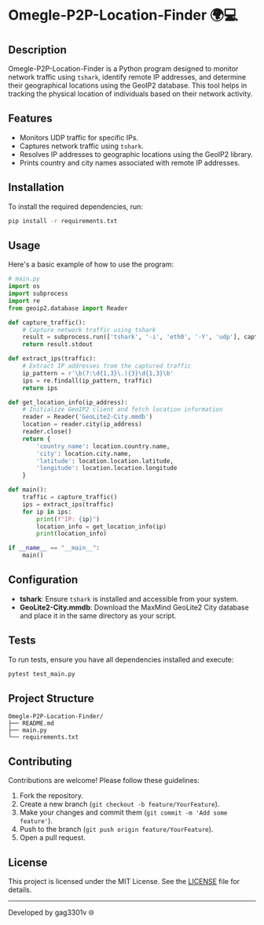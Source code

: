 # Omegle-P2P-Location-Finder 🌍💻

## Description

Omegle-P2P-Location-Finder is a Python program designed to monitor network traffic using `tshark`, identify remote IP addresses, and determine their geographical locations using the GeoIP2 database. This tool helps in tracking the physical location of individuals based on their network activity.

## Features
- Monitors UDP traffic for specific IPs.
- Captures network traffic using `tshark`.
- Resolves IP addresses to geographic locations using the GeoIP2 library.
- Prints country and city names associated with remote IP addresses.

## Installation

To install the required dependencies, run:
```bash
pip install -r requirements.txt
```

## Usage

Here's a basic example of how to use the program:

```python
# main.py
import os
import subprocess
import re
from geoip2.database import Reader

def capture_traffic():
    # Capture network traffic using tshark
    result = subprocess.run(['tshark', '-i', 'eth0', '-Y', 'udp'], capture_output=True, text=True)
    return result.stdout

def extract_ips(traffic):
    # Extract IP addresses from the captured traffic
    ip_pattern = r'\b(?:\d{1,3}\.){3}\d{1,3}\b'
    ips = re.findall(ip_pattern, traffic)
    return ips

def get_location_info(ip_address):
    # Initialize GeoIP2 client and fetch location information
    reader = Reader('GeoLite2-City.mmdb')
    location = reader.city(ip_address)
    reader.close()
    return {
        'country_name': location.country.name,
        'city': location.city.name,
        'latitude': location.location.latitude,
        'longitude': location.location.longitude
    }

def main():
    traffic = capture_traffic()
    ips = extract_ips(traffic)
    for ip in ips:
        print(f"IP: {ip}")
        location_info = get_location_info(ip)
        print(location_info)

if __name__ == "__main__":
    main()
```

## Configuration

- **tshark**: Ensure `tshark` is installed and accessible from your system.
- **GeoLite2-City.mmdb**: Download the MaxMind GeoLite2 City database and place it in the same directory as your script.

## Tests

To run tests, ensure you have all dependencies installed and execute:
```bash
pytest test_main.py
```

## Project Structure

```
Omegle-P2P-Location-Finder/
├── README.md
├── main.py
└── requirements.txt
```

## Contributing

Contributions are welcome! Please follow these guidelines:

1. Fork the repository.
2. Create a new branch (`git checkout -b feature/YourFeature`).
3. Make your changes and commit them (`git commit -m 'Add some feature'`).
4. Push to the branch (`git push origin feature/YourFeature`).
5. Open a pull request.

## License

This project is licensed under the MIT License. See the [LICENSE](LICENSE) file for details.

---

Developed by gag3301v 🌐